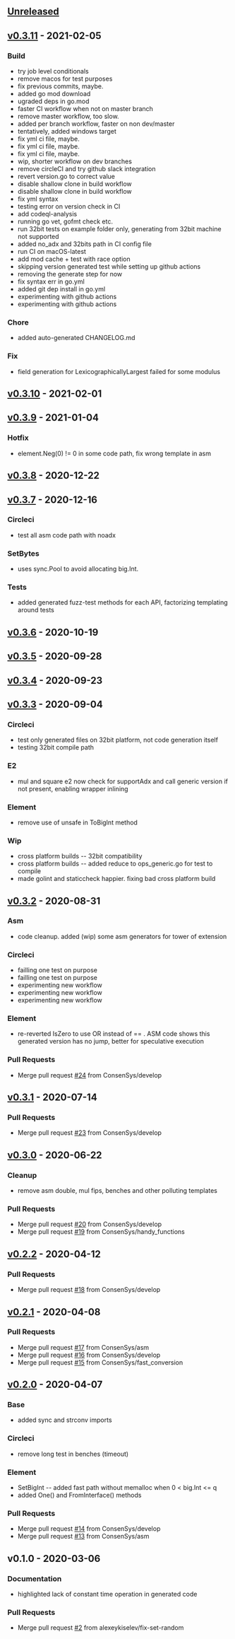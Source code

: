 <a name="unreleased"></a>
## [Unreleased]


<a name="v0.3.11"></a>
## [v0.3.11] - 2021-02-05
### Build
- try job level conditionals
- remove macos for test purposes
- fix previous commits, maybe.
- added go mod download
- ugraded deps in go.mod
- faster CI workflow when not on master branch
- remove master workflow, too slow.
- added per branch workflow, faster on non dev/master
- tentatively, added windows target
- fix yml ci file, maybe.
- fix yml ci file, maybe.
- fix yml ci file, maybe.
- wip, shorter workflow on dev branches
- remove circleCI and try github slack integration
- revert version.go to correct value
- disable shallow clone in build workflow
- disable shallow clone in build workflow
- fix yml syntax
- testing error on version check in CI
- add codeql-analysis
- running go vet, gofmt check etc.
- run 32bit tests on example folder only, generating from 32bit machine not supported
- added no_adx and 32bits path in CI config file
- run CI on macOS-latest
- add mod cache + test with race option
- skipping version generated test while setting up github actions
- removing the generate step for now
- fix syntax err in go.yml
- added git dep install in go.yml
- experimenting with github actions
- experimenting with github actions

### Chore
- added auto-generated CHANGELOG.md

### Fix
- field generation for LexicographicallyLargest failed for some modulus


<a name="v0.3.10"></a>
## [v0.3.10] - 2021-02-01

<a name="v0.3.9"></a>
## [v0.3.9] - 2021-01-04
### Hotfix
- element.Neg(0) != 0 in some code path, fix wrong template in asm


<a name="v0.3.8"></a>
## [v0.3.8] - 2020-12-22

<a name="v0.3.7"></a>
## [v0.3.7] - 2020-12-16
### Circleci
- test all asm code path with noadx

### SetBytes
- uses sync.Pool to avoid allocating big.Int.

### Tests
- added generated fuzz-test methods for each API, factorizing templating around tests


<a name="v0.3.6"></a>
## [v0.3.6] - 2020-10-19

<a name="v0.3.5"></a>
## [v0.3.5] - 2020-09-28

<a name="v0.3.4"></a>
## [v0.3.4] - 2020-09-23

<a name="v0.3.3"></a>
## [v0.3.3] - 2020-09-04
### Circleci
- test only generated files on 32bit platform, not code generation itself
- testing 32bit compile path

### E2
- mul and square e2 now check for supportAdx and call generic version if not present, enabling wrapper inlining

### Element
- remove use of unsafe in ToBigInt method

### Wip
- cross platform builds -- 32bit compatibility
- cross platform builds -- added reduce to ops_generic.go for test to compile
- made golint and staticcheck happier. fixing bad cross platform build


<a name="v0.3.2"></a>
## [v0.3.2] - 2020-08-31
### Asm
- code cleanup. added (wip) some asm generators for tower of extension

### Circleci
- failling one test on purpose
- failling one test on purpose
- experimenting new workflow
- experimenting new workflow
- experimenting new workflow

### Element
- re-reverted IsZero to use OR instead of == . ASM code shows this generated version has no jump, better for speculative execution

### Pull Requests
- Merge pull request [#24](https://github.com/consensys/goff/issues/24) from ConsenSys/develop


<a name="v0.3.1"></a>
## [v0.3.1] - 2020-07-14
### Pull Requests
- Merge pull request [#23](https://github.com/consensys/goff/issues/23) from ConsenSys/develop


<a name="v0.3.0"></a>
## [v0.3.0] - 2020-06-22
### Cleanup
- remove asm double, mul fips, benches and other polluting templates

### Pull Requests
- Merge pull request [#20](https://github.com/consensys/goff/issues/20) from ConsenSys/develop
- Merge pull request [#19](https://github.com/consensys/goff/issues/19) from ConsenSys/handy_functions


<a name="v0.2.2"></a>
## [v0.2.2] - 2020-04-12
### Pull Requests
- Merge pull request [#18](https://github.com/consensys/goff/issues/18) from ConsenSys/develop


<a name="v0.2.1"></a>
## [v0.2.1] - 2020-04-08
### Pull Requests
- Merge pull request [#17](https://github.com/consensys/goff/issues/17) from ConsenSys/asm
- Merge pull request [#16](https://github.com/consensys/goff/issues/16) from ConsenSys/develop
- Merge pull request [#15](https://github.com/consensys/goff/issues/15) from ConsenSys/fast_conversion


<a name="v0.2.0"></a>
## [v0.2.0] - 2020-04-07
### Base
- added sync and strconv imports

### Circleci
- remove long test in benches (timeout)

### Element
- SetBigInt -- added fast path without memalloc when 0 < big.Int <= q
- added One() and FromInterface() methods

### Pull Requests
- Merge pull request [#14](https://github.com/consensys/goff/issues/14) from ConsenSys/develop
- Merge pull request [#13](https://github.com/consensys/goff/issues/13) from ConsenSys/asm


<a name="v0.1.0"></a>
## v0.1.0 - 2020-03-06
### Documentation
- highlighted lack of constant time operation in generated code

### Pull Requests
- Merge pull request [#2](https://github.com/consensys/goff/issues/2) from alexeykiselev/fix-set-random


[Unreleased]: https://github.com/consensys/goff/compare/v0.3.11...HEAD
[v0.3.11]: https://github.com/consensys/goff/compare/v0.3.10...v0.3.11
[v0.3.10]: https://github.com/consensys/goff/compare/v0.3.9...v0.3.10
[v0.3.9]: https://github.com/consensys/goff/compare/v0.3.8...v0.3.9
[v0.3.8]: https://github.com/consensys/goff/compare/v0.3.7...v0.3.8
[v0.3.7]: https://github.com/consensys/goff/compare/v0.3.6...v0.3.7
[v0.3.6]: https://github.com/consensys/goff/compare/v0.3.5...v0.3.6
[v0.3.5]: https://github.com/consensys/goff/compare/v0.3.4...v0.3.5
[v0.3.4]: https://github.com/consensys/goff/compare/v0.3.3...v0.3.4
[v0.3.3]: https://github.com/consensys/goff/compare/v0.3.2...v0.3.3
[v0.3.2]: https://github.com/consensys/goff/compare/v0.3.1...v0.3.2
[v0.3.1]: https://github.com/consensys/goff/compare/v0.3.0...v0.3.1
[v0.3.0]: https://github.com/consensys/goff/compare/v0.2.2...v0.3.0
[v0.2.2]: https://github.com/consensys/goff/compare/v0.2.1...v0.2.2
[v0.2.1]: https://github.com/consensys/goff/compare/v0.2.0...v0.2.1
[v0.2.0]: https://github.com/consensys/goff/compare/v0.1.0...v0.2.0
